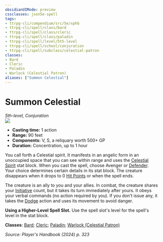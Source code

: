 ```yaml
---
obsidianUIMode: preview
cssclasses: json5e-spell
tags:
- ttrpg-cli/compendium/src/5e/xphb
- ttrpg-cli/spell/class/bard
- ttrpg-cli/spell/class/cleric
- ttrpg-cli/spell/class/paladin
- ttrpg-cli/spell/level/5th-level
- ttrpg-cli/spell/school/conjuration
- ttrpg-cli/spell/subclass/celestial-patron
classes:
- Bard
- Cleric
- Paladin
- Warlock (Celestial Patron)
aliases: ["Summon Celestial"]
---
```

# Summon Celestial
*5th-level, Conjuration*  
![](3-Mechanics/CLI/spells/img/summon-celestial.webp#right)

- **Casting time:** 1 action
- **Range:** 90 feet
- **Components:** V, S, a reliquary worth 500+ GP
- **Duration:** Concentration, up to 1 hour

You call forth a Celestial spirit. It manifests in an angelic form in an unoccupied space that you can see within range and uses the [Celestial Spirit](3-Mechanics/CLI/bestiary/celestial/celestial-spirit-xphb.md) stat block. When you cast the spell, choose Avenger or [Defender](3-Mechanics/CLI/items/defender-xdmg.md). Your choice determines certain details in its stat block. The creature disappears when it drops to 0 [Hit Points](3-Mechanics/CLI/rules/variant-rules/hit-points-xphb.md) or when the spell ends.

The creature is an ally to you and your allies. In combat, the creature shares your [Initiative](3-Mechanics/CLI/rules/variant-rules/initiative-xphb.md) count, but it takes its turn immediately after yours. It obeys your verbal commands (no action required by you). If you don't issue any, it takes the [Dodge](3-Mechanics/CLI/rules/actions.md#Dodge) action and uses its movement to avoid danger.

**Using a Higher-Level Spell Slot.** Use the spell slot's level for the spell's level in the stat block.

**Classes**: [Bard](list-spells-classes-bard); [Cleric](list-spells-classes-cleric); [Paladin](list-spells-classes-paladin); [Warlock (Celestial Patron)](list-spells-classes-warlock-xphb-celestial-patron-xphb)

*Source: Player's Handbook (2024) p. 323*